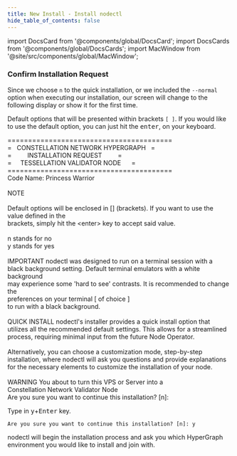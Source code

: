 ```yaml
---
title: New Install - Install nodectl
hide_table_of_contents: false
---
```

<intro-end />

import DocsCard from '@components/global/DocsCard';
import DocsCards from '@components/global/DocsCards';
import MacWindow from '@site/src/components/global/MacWindow';

<head>
  <title>Constellation Network automation with nodectl</title>
  <meta
    name="description"
    content="nodectl installation of new Node"
  />
</head>

### Confirm Installation Request
Since we choose `n` to the quick installation, or we included the `--normal` option when executing our installation, our screen will change to the following display or show it for the first time.

Default options that will be presented within brackets `[ ]`.  If you would like to use the default option, you can just hit the <kbd>enter</kbd>, on your keyboard.

<MacWindow>
========================================<br />
=&nbsp;&nbsp;&nbsp;CONSTELLATION NETWORK HYPERGRAPH&nbsp;&nbsp;&nbsp;=<br />
=&nbsp;&nbsp;&nbsp;&nbsp;&nbsp;&nbsp;&nbsp;&nbsp;&nbsp;INSTALLATION REQUEST&nbsp;&nbsp;&nbsp;&nbsp;&nbsp;&nbsp;&nbsp;&nbsp;&nbsp;=<br />
=&nbsp;&nbsp;&nbsp;&nbsp;&nbsp;TESSELLATION VALIDATOR NODE&nbsp;&nbsp;&nbsp;&nbsp;&nbsp;&nbsp;=<br />
========================================<br />
 Code Name: Princess Warrior<br />
<br />
   NOTE <br />
<br />
  Default options will be enclosed in [] (brackets). If you want to use the <br />
  value defined in the<br />
  brackets, simply hit the &lt;enter&gt; key to accept said value.<br />
<br />
  n stands for  no <br /> 
  y stands for  yes  <br />
<br />
  IMPORTANT nodectl was designed to run on a terminal session with a<br />
  black background setting. Default terminal emulators with a white background<br />
  may experience some 'hard to see' contrasts. It is recommended to change the<br />
  preferences on your terminal [ of choice ]<br /> 
  to run with a black background.<br />
<br />
  QUICK INSTALL  nodectl's installer provides a quick install option that utilizes all the recommended default settings. This allows for a streamlined process, requiring minimal input from the future Node Operator.<br />
<br />
  Alternatively, you can choose a customization mode, step-by-step installation, where nodectl will ask you questions and provide explanations for the necessary elements to customize the installation of your node.<br />
<br />
  WARNING You about to turn this VPS or Server into a<br />
  Constellation Network Validator Node<br />
  Are you sure you want to continue this installation? [n]: <br />
</MacWindow>

Type in <kbd>y</kbd>+<kbd>Enter</kbd> key.
```
Are you sure you want to continue this installation? [n]: y
```

nodectl will begin the installation process and ask you which HyperGraph environment you would like to install and join with.